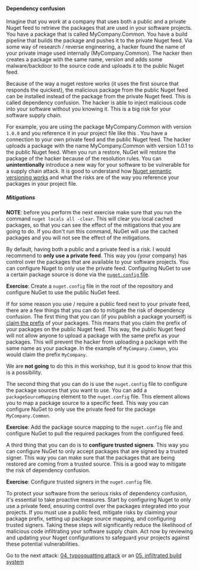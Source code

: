#### Dependency confusion
Imagine that you work at a company that uses both a public and a private Nuget feed to retrieve the packages that are used in your software projects. You have a package that is called MyCompany.Common. You have a build pipeline that builds the package and pushes it to the private Nuget feed. Via some way of research / reverse engineering, a hacker found the name of your private image used internally (MyCompany.Common). The hacker then creates a package with the same name, version and adds some malware/backdoor to the source code and uploads it to the public Nuget feed.

Because of the way a nuget restore works (it uses the first source that responds the quickest), the malicious package from the public Nuget feed can be installed instead of the package from the private Nuget feed. This is called dependency confusion. The hacker is able to inject malicious code into your software without you knowing it. This is a big risk for your software supply chain.

For example, you are using the package MyCompany.Common with version `1.0.0` and you reference it in your project file like this <PackageReference Include="MyCompany.Common" Version="1.0.*" />. You have a connection to your own private feed and the public Nuget feed. The hacker uploads a package with the name MyCompany.Common with version 1.0.1 to the public Nuget feed. When you run a restore, NuGet will restore the package of the hacker because of the resolution rules. You can **unintentionally** introduce a new way for your software to be vulnerable for a supply chain attack. It is good to understand how [Nuget semantic versioning works](https://learn.microsoft.com/en-us/nuget/concepts/package-versioning?tabs=semver20sort#references-in-project-files-packagereference) and what the risks are of the way you reference your packages in your project file.

##### Mitigations
**NOTE**: before you perform the next exercise make sure that you run the command `nuget locals all -clear`. This will clear you local cached packages, so that you can see the effect of the mitigations that you are going to do. If you don't run this command, NuGet will use the cached packages and you will not see the effect of the mitigations.

By default, having both a public and a private feed is a risk. I would recommend to **only use a private feed**. This way you (your company) has control over the packages that are available to your software projects. You can configure Nuget to only use the private feed. Configuring NuGet to use a certain package source is done via the [`nuget.config` file](https://learn.microsoft.com/en-us/nuget/reference/nuget-config-file).

**Exercise**: Create a `nuget.config` file in the root of the repository and configure NuGet to use the public NuGet feed.

If for some reason you use / require a public feed next to your private feed, there are a few things that you can do to mitigate the risk of dependency confusion. The first thing that you can (if you publish a package yourself) is [claim the prefix](https://learn.microsoft.com/en-us/nuget/nuget-org/id-prefix-reservation) of your packages. This means that you claim the prefix of your packages on the public Nuget feed. This way, the public Nuget feed will not allow anyone to upload a package with the same prefix as your packages. This will prevent the hacker from uploading a package with the same name as your package. In the example of `MyCompany.Common`, you would claim the prefix `MyCompany`.

We are **not going** to do this in this workshop, but it is good to know that this is a possibility.

The second thing that you can do is use the `nuget.config` file to configure the package sources that you want to use. You can add a `packageSourceMapping` element to the `nuget.config` file. This element allows you to map a package source to a specific feed. This way you can configure NuGet to only use the private feed for the package `MyCompany.Common`.

**Exercise**: Add the package source mapping to the `nuget.config` file and configure NuGet to pull the required packages from the configured feed. 

A third thing that you can do is to **configure trusted signers**. This way you can configure NuGet to only accept packages that are signed by a trusted signer. This way you can make sure that the packages that are being restored are coming from a trusted source. This is a good way to mitigate the risk of dependency confusion.

**Exercise**: Configure trusted signers in the `nuget.config` file.

To protect your software from the serious risks of dependency confusion, it's essential to take proactive measures. Start by configuring Nuget to only use a private feed, ensuring control over the packages integrated into your projects. If you must use a public feed, mitigate risks by claiming your package prefix, setting up package source mapping, and configuring trusted signers. Taking these steps will significantly reduce the likelihood of malicious code infiltrating your software supply chain. Act now by reviewing and updating your Nuget configurations to safeguard your projects against these potential vulnerabilities.

Go to the next attack: [04. typosquatting attack](./04-typosquatting.md) or an [05. infiltrated build system](./05-infiltrated-build-system.md)
